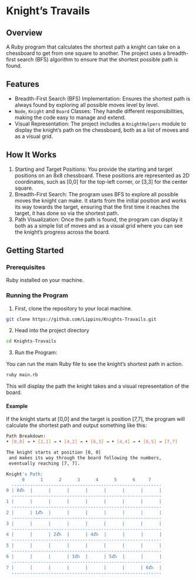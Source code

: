 # Knight’s Travails

## Overview

A Ruby program that calculates the shortest path a knight can take on a chessboard to get from one square to another. The project uses a breadth-first search (BFS) algorithm to ensure that the shortest possible path is found.

## Features

- Breadth-First Search (BFS) Implementation: Ensures the shortest path is always found by exploring all possible moves level by level.
- `Node`, `Knight` and `Board` Classes: They handle different responsibilities, making the code easy to manage and extend.
- Visual Representation: The project includes a `KnightHelpers` module to display the knight’s path on the chessboard, both as a list of moves and as a visual grid.

## How It Works

1. Starting and Target Positions: You provide the starting and target positions on an 8x8 chessboard. These positions are represented as 2D coordinates, such as [0,0] for the top-left corner, or [3,3] for the center square.
2. Breadth-First Search: The program uses BFS to explore all possible moves the knight can make. It starts from the initial position and works its way towards the target, ensuring that the first time it reaches the target, it has done so via the shortest path.
3. Path Visualization: Once the path is found, the program can display it both as a simple list of moves and as a visual grid where you can see the knight’s progress across the board.

## Getting Started

### Prerequisites

Ruby installed on your machine.

### Running the Program

1. First, clone the repository to your local machine.

```bash
git clone https://github.com/Lippins/Knights-Travails.git
```

2. Head into the project directory

```bash
cd Knights-Travails
```

3. Run the Program:

You can run the main Ruby file to see the knight’s shortest path in action.

```bash
ruby main.rb
```

This will display the path the knight takes and a visual representation of the board.

#### Example

If the knight starts at [0,0] and the target is position [7,7], the program will calculate the shortest path and output something like this:

```bash
Path Breakdown:
• [0,0] → • [2,1] → • [4,2] → • [6,3] → • [4,4] → • [6,5] → [7,7]

The knight starts at position [0, 0]
 and makes its way through the board following the numbers,
 eventually reaching [7, 7].

Knight's Path:
      0      1      2      3      4      5      6     7
  ---------------------------------------------------------
0 | 0𐂃  |      |      |      |      |      |      |      |
  ---------------------------------------------------------
1 |      |      |      |      |      |      |      |      |
  ---------------------------------------------------------
2 |      | 1𐂃  |      |      |      |      |      |      |
  ---------------------------------------------------------
3 |      |      |      |      |      |      |      |      |
  ---------------------------------------------------------
4 |      |      | 2𐂃  |      | 4𐂃  |      |      |      |
  ---------------------------------------------------------
5 |      |      |      |      |      |      |      |      |
  ---------------------------------------------------------
6 |      |      |      | 3𐂃  |      | 5𐂃  |      |      |
  ---------------------------------------------------------
7 |      |      |      |      |      |      |      | 6𐂃  |
  ---------------------------------------------------------
```
